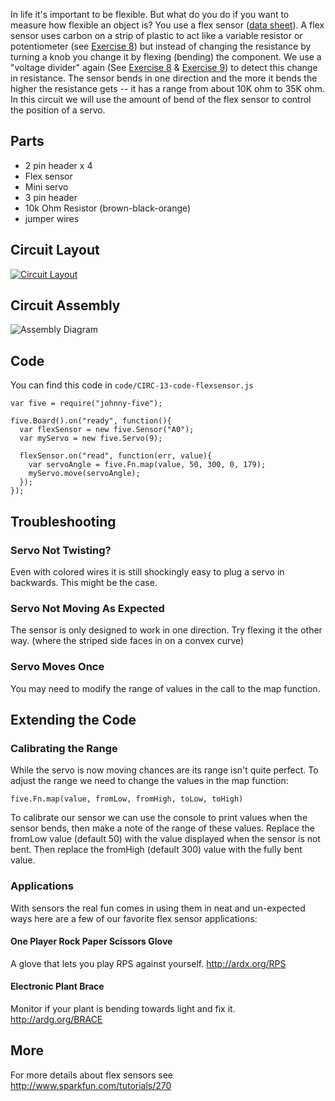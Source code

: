 
In life it's important to be flexible. But what do you do if you want to measure how flexible an object is? You use a flex sensor ([data sheet](http://www.sparkfun.com/datasheets/Sensors/Flex/flex22.pdf)). A flex sensor uses carbon on a strip of plastic to act like a variable resistor or potentiometer (see [Exercise 8](/exercises/8)) but instead of changing the resistance by turning a knob you change it by flexing (bending) the component. We use a "voltage divider" again (See [Exercise 8](/exercises/8) & [Exercise 9](/exercises/9)) to detect this change in resistance. The sensor bends in one direction and the more it bends the higher the resistance gets -- it has a range from about 10K ohm to 35K ohm. In this circuit we will use the amount of bend of the flex sensor to control the position of a servo. 

<a id="parts"></a>
## Parts

* 2 pin header x 4
* Flex sensor
* Mini servo
* 3 pin header
* 10k Ohm Resistor (brown-black-orange)
* jumper wires

<a id="circuit"></a>
## Circuit Layout
[<img style="max-width:400px" src="/images/circ/CIRC13-sheet-small.png" alt="Circuit Layout"/>](/images/circ/CIRC13-sheet.png)

<a id="assembly"></a>
## Circuit Assembly
![Assembly Diagram](/images/assembly/CIRC-13-3dexploded.png "Assembly Diagram")

<a id="code"></a>
## Code

You can find this code in `code/CIRC-13-code-flexsensor.js`

	var five = require("johnny-five");

	five.Board().on("ready", function(){
	  var flexSensor = new five.Sensor("A0");
	  var myServo = new five.Servo(9);

	  flexSensor.on("read", function(err, value){
	    var servoAngle = five.Fn.map(value, 50, 300, 0, 179);
	    myServo.move(servoAngle);
	  });
	});

<a id="troubleshooting"></a>
## Troubleshooting

### Servo Not Twisting? 
Even with colored wires it is still shockingly easy to plug a servo in backwards. This might be the case.

### Servo Not Moving As Expected
The sensor is only designed to work in one direction. Try flexing it the other way. (where the striped side faces in on a convex curve)

### Servo Moves Once
You may need to modify the range of values in the call to the map function.



<a id="extending"></a>
## Extending the Code

### Calibrating the Range
While the servo is now moving chances are its range isn't quite perfect. To adjust the range we need to change the values in the map function:

    five.Fn.map(value, fromLow, fromHigh, toLow, toHigh)

To calibrate our sensor we can use the console to print values when the sensor bends, then make a note of the range of these values. Replace the fromLow value (default 50) with the value displayed when the sensor is not bent. Then replace the fromHigh (default 300) value with the fully bent value.

 ### Applications
 With sensors the real fun comes in using them in neat and un-expected ways here are a few of our favorite flex sensor applications:

 #### One Player Rock Paper Scissors Glove
 A glove that lets you play RPS against yourself. http://ardx.org/RPS
 #### Electronic Plant Brace
 Monitor if your plant is bending towards light and fix it. http://ardg.org/BRACE 

<a id="more"></a>
## More
For more details about flex sensors see http://www.sparkfun.com/tutorials/270
